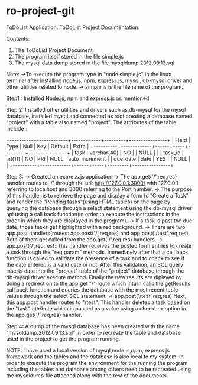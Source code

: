ro-project-git
==============

ToDoList Application:
ToDoList Project Documentation:

Contents: 
1. The ToDoList Project Document.
2. The program itself stored in the file simple.js
3. The mysql data dump stored in the file mysqldump.2012.09.13.sql


Note: ->To execute the program type in "node simple.js" in the linux terminal after installing node.js, npm, express.js, mysql, db-mysql driver and other utilities related to node.
      -> simple.js is the filename of the program. 


Step1 : 
  Installed Node.js, npm and express.js as mentioned.

Step 2: 
   Installed other utilities and drivers such as db-mysql for the mysql database, installed mysql and connected as root creating a database named "project" with a table also named "project". The attributes of the table include :
     
+----------+-------------+------+-----+---------+----------------+
| Field    | Type        | Null | Key | Default | Extra          |
+----------+-------------+------+-----+---------+----------------+
| task     | varchar(40) | NO   |     | NULL    |                |
| task_id  | int(11)     | NO   | PRI | NULL    | auto_increment |
| due_date | date        | YES  |     | NULL    |                |
+----------+-------------+------+-----+---------+----------------+

Step 3: 
   -> Created an express.js application
   -> The app.get('/',req,res) handler routes to  '/' through the url: http://127.0.0.1:3000/ with 127.0.0.1 referring to localhost and 3000 referring to the Port number.
   -> The purpose of this handler is to retrieve the page and display a form to "Create a Task" and render the "Pending tasks"(using HTML tables) on the page by querying the database through a select statement using the db-mysql driver api using a call back function(in order to execute the instructions in the order in which they are displayed in the program).
   -> If a task is past the due date, those tasks get highlighted with a red background.
   -> There are two app.post handlers(routes: app.post('/',req,res) and app.post('/test',req,res). Both of them get called from the app.get('/',req,res) handlers. 
   -> app.post('/',req,res):
  This handler receives the posted form entries to create a task through the "req.param" methods. Immediately after that a call back function is called to validate the presence of a task and to check to see if the date entered is a valid date or not. After this validation, an SQL query inserts data into the "project" table of the "project" database through the db-mysql driver execute method. Finally the new results are diplayed by doing a redirect on to the app.get "/" route which inturn calls the getResults call back function and queries the database with the most recent table values through the select SQL statement.
   -> app.post('/test',req,res) 
   Next, this app.post handler routes to "/test". This handler deletes a task based on the "task" attribute which is passed as a value using a checkbox option in the app.get('/',req,res) handler.

Step 4:
     A dump of the mysql database has been created with the name "mysqldump.2012.09.13.sql" in order to recreate the table and database used in the project to get the program running. 

NOTE: I have used a local version of mysql,node.js,npm, express.js framework and the tables and the database is also local to my system. In order to execute the program the environment for the running the program including the tables and database among others need to be recreated using the mysqldump file attached along with the rest of the documents. 
